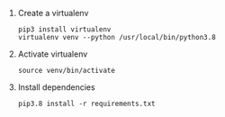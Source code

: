 1. Create a virtualenv 
    ```
    pip3 install virtualenv
    virtualenv venv --python /usr/local/bin/python3.8
    ```
2. Activate virtualenv
    ```
    source venv/bin/activate
    ```
3. Install dependencies
    ```
    pip3.8 install -r requirements.txt 